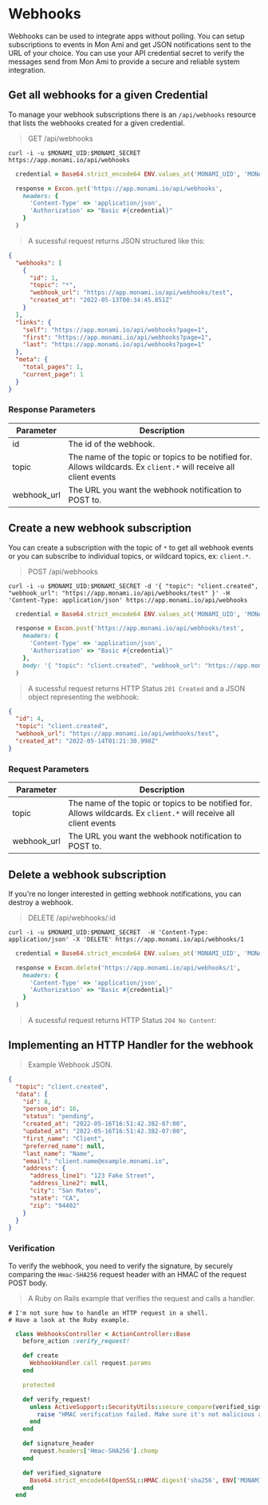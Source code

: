 # Webhooks

Webhooks can be used to integrate apps without polling. You can setup subscriptions to events in Mon Ami and get JSON
notifications sent to the URL of your choice. You can use your API credential secret to verify the messages send from Mon Ami to provide
a secure and reliable system integration.

## Get all webhooks for a given Credential

To manage your webhook subscriptions there is an `/api/webhooks` resource that lists the webhooks created for a given credential.

> GET /api/webhooks

```shell
curl -i -u $MONAMI_UID:$MONAMI_SECRET https://app.monami.io/api/webhooks
```

```ruby
  credential = Base64.strict_encode64 ENV.values_at('MONAMI_UID', 'MONAMI_SECRET').join(':')

  response = Excon.get('https://app.monami.io/api/webhooks',
    headers: {
      'Content-Type' => 'application/json',
      'Authorization' => "Basic #{credential}"
    }
  )
```

> A sucessful request returns JSON structured like this:

```json
{
  "webhooks": [
    {
      "id": 1,
      "topic": "*",
      "webhook_url": "https://app.monami.io/api/webhooks/test",
      "created_at": "2022-05-13T00:34:45.851Z"
    }
  ],
  "links": {
    "self": "https://app.monami.io/api/webhooks?page=1",
    "first": "https://app.monami.io/api/webhooks?page=1",
    "last": "https://app.monami.io/api/webhooks?page=1"
  },
  "meta": {
    "total_pages": 1,
    "current_page": 1
  }
}
```

### Response Parameters

| Parameter   | Description                                                                                                        |
| ----------- | ------------------------------------------------------------------------------------------------------------------ |
| id          | The id of the webhook.                                                                                             |
| topic       | The name of the topic or topics to be notified for. Allows wildcards. Ex `client.*` will receive all client events |
| webhook_url | The URL you want the webhook notification to POST to.                                                              |

## Create a new webhook subscription

You can create a subscription with the topic of `*` to get all webhook events or you can subscribe to individual topics,
or wildcard topics, ex: `client.*`.

> POST /api/webhooks

```shell
curl -i -u $MONAMI_UID:$MONAMI_SECRET -d '{ "topic": "client.created", "webhook_url": "https://app.monami.io/api/webhooks/test" }' -H 'Content-Type: application/json' https://app.monami.io/api/webhooks
```

```ruby
  credential = Base64.strict_encode64 ENV.values_at('MONAMI_UID', 'MONAMI_SECRET').join(':')

  response = Excon.post('https://app.monami.io/api/webhooks/test',
    headers: {
      'Content-Type' => 'application/json',
      'Authorization' => "Basic #{credential}"
    },
    body: '{ "topic": "client.created", "webhook_url": "https://app.monami.io/api/webhooks/test" }'
  )
```

> A sucessful request returns HTTP Status `201 Created` and a JSON object representing the webhook:

```json
{
  "id": 4,
  "topic": "client.created",
  "webhook_url": "https://app.monami.io/api/webhooks/test",
  "created_at": "2022-05-14T01:21:30.998Z"
}
```

### Request Parameters

| Parameter   | Description                                                                                                        |
| ----------- | ------------------------------------------------------------------------------------------------------------------ |
| topic       | The name of the topic or topics to be notified for. Allows wildcards. Ex `client.*` will receive all client events |
| webhook_url | The URL you want the webhook notification to POST to.                                                              |

## Delete a webhook subscription

If you're no longer interested in getting webhook notifications, you can destroy a webhook.

> DELETE /api/webhooks/:id

```shell
curl -i -u $MONAMI_UID:$MONAMI_SECRET  -H 'Content-Type: application/json' -X 'DELETE' https://app.monami.io/api/webhooks/1
```

```ruby
  credential = Base64.strict_encode64 ENV.values_at('MONAMI_UID', 'MONAMI_SECRET').join(':')

  response = Excon.delete('https://app.monami.io/api/webhooks/1',
    headers: {
      'Content-Type' => 'application/json',
      'Authorization' => "Basic #{credential}"
    }
  )
```

> A sucessful request returns HTTP Status `204 No Content`:

## Implementing an HTTP Handler for the webhook

> Example Webhook JSON.

```json
{
  "topic": "client.created",
  "data": {
    "id": 8,
    "person_id": 16,
    "status": "pending",
    "created_at": "2022-05-16T16:51:42.382-07:00",
    "updated_at": "2022-05-16T16:51:42.382-07:00",
    "first_name": "Client",
    "preferred_name": null,
    "last_name": "Name",
    "email": "client.name@example.monami.io",
    "address": {
      "address_line1": "123 Fake Street",
      "address_line2": null,
      "city": "San Mateo",
      "state": "CA",
      "zip": "94402"
    }
  }
}
```

### Verification

To verify the webhook, you need to verify the signature, by securely comparing the `Hmac-SHA256` request header with an HMAC of the request POST body.

> A Ruby on Rails example that verifies the request and calls a handler.

```shell
# I'm not sure how to handle an HTTP request in a shell.
# Have a look at the Ruby example.
```

```ruby
  class WebhooksController < ActionController::Base
    before_action :verify_request!

    def create
      WebhookHandler.call request.params
    end

    protected

    def verify_request!
      unless ActiveSupport::SecurityUtils::secure_compare(verified_signature, signature_header)
        raise "HMAC verification failed. Make sure it's not malicious and check hmac config."
      end
    end

    def signature_header
      request.headers['Hmac-SHA256'].chomp
    end

    def verified_signature
      Base64.strict_encode64(OpenSSL::HMAC.digest('sha256', ENV['MONAMI_SECRET'], request.raw_post)).chomp
    end
  end
```
